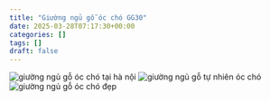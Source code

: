 ```yaml
---
title: "Giường ngủ gỗ óc chó GG30"
date: 2025-03-28T07:17:30+00:00
categories: []
tags: []
draft: false
---
```

![giường ngủ gỗ óc chó tại hà nội](/img/giuong/gg30/giuong-go-oc-cho-gg30-35.webp)
![giường ngủ gỗ tự nhiên óc chó](/img/giuong/gg30/giuong-go-oc-cho-gg30-36.webp)
![giường ngủ gỗ óc chó đẹp](/img/giuong/gg30/giuong-go-oc-cho-gg30-37.webp)